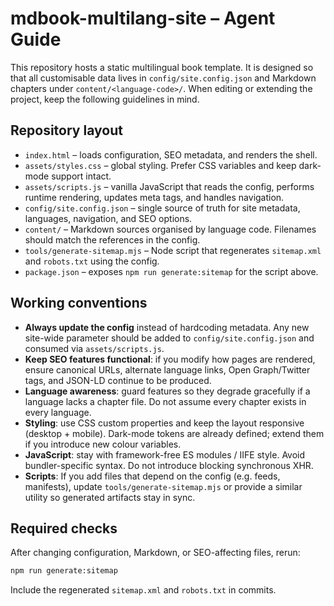 # mdbook-multilang-site – Agent Guide

This repository hosts a static multilingual book template. It is designed so that all customisable data lives in `config/site.config.json` and Markdown chapters under `content/<language-code>/`. When editing or extending the project, keep the following guidelines in mind.

## Repository layout

- `index.html` – loads configuration, SEO metadata, and renders the shell.
- `assets/styles.css` – global styling. Prefer CSS variables and keep dark-mode support intact.
- `assets/scripts.js` – vanilla JavaScript that reads the config, performs runtime rendering, updates meta tags, and handles navigation.
- `config/site.config.json` – single source of truth for site metadata, languages, navigation, and SEO options.
- `content/` – Markdown sources organised by language code. Filenames should match the references in the config.
- `tools/generate-sitemap.mjs` – Node script that regenerates `sitemap.xml` and `robots.txt` using the config.
- `package.json` – exposes `npm run generate:sitemap` for the script above.

## Working conventions

- **Always update the config** instead of hardcoding metadata. Any new site-wide parameter should be added to `config/site.config.json` and consumed via `assets/scripts.js`.
- **Keep SEO features functional**: if you modify how pages are rendered, ensure canonical URLs, alternate language links, Open Graph/Twitter tags, and JSON-LD continue to be produced.
- **Language awareness**: guard features so they degrade gracefully if a language lacks a chapter file. Do not assume every chapter exists in every language.
- **Styling**: use CSS custom properties and keep the layout responsive (desktop + mobile). Dark-mode tokens are already defined; extend them if you introduce new colour variables.
- **JavaScript**: stay with framework-free ES modules / IIFE style. Avoid bundler-specific syntax. Do not introduce blocking synchronous XHR.
- **Scripts**: If you add files that depend on the config (e.g. feeds, manifests), update `tools/generate-sitemap.mjs` or provide a similar utility so generated artifacts stay in sync.

## Required checks

After changing configuration, Markdown, or SEO-affecting files, rerun:

```bash
npm run generate:sitemap
```

Include the regenerated `sitemap.xml` and `robots.txt` in commits.

